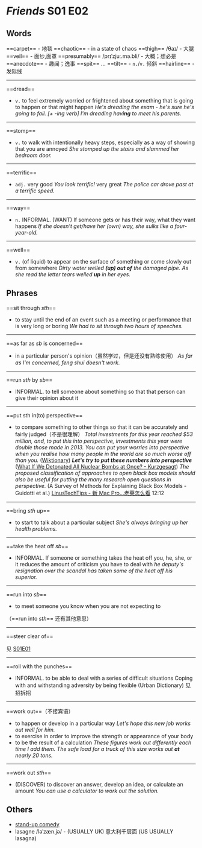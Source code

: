 # *Friends* S01 E02

<link href="/notes/en.css" rel="stylesheet">

## Words

==carpet== - 地毯
==chaotic== - in a state of chaos
==thigh== /θaɪ/ - 大腿
==veil== - 面纱,面罩
==presumably== /prɪˈzjuː.mə.bli/ - 大概；想必是
==anecdote== - 趣闻；逸事
==spit== ...
==tilt== - `n.`/`v.` 倾斜
==hairline== - 发际线

---

==dread==

- `v.` to feel extremely worried or frightened about something that is going to happen or that might happen
  *He's dreading the exam - he's sure he's going to fail.*
  _[+ -ing verb] I'm dreading hav**ing** to meet his parents._

---

==stomp==

- `v.` to walk with intentionally heavy steps, especially as a way of showing that you are annoyed
  *She stomped up the stairs and slammed her bedroom door.*

---

==terrific==

- `adj.` very good
  *You look terrific!*
  very great
  *The police car drove past at a terrific speed.*

---

==way==

- `n.` INFORMAL. (WANT) If someone gets or has their way, what they want happens
  *If she doesn't get/have her (own) way, she sulks like a four-year-old.*

---

==well==

- `v.` (of liquid) to appear on the surface of something or come slowly out from somewhere
  *Dirty water welled **(up) out of** the damaged pipe.*
  *As she read the letter tears welled **up** in her eyes.*

## Phrases

==sit through *sth*==

- to stay until the end of an event such as a meeting or performance that is very long or boring
  *We had to sit through two hours of speeches.*

---

==as far as *sb* is concerned==

- in a particular person's opinion（虽然学过，但是还没有熟练使用）
  *As far as I'm concerned, feng shui doesn't work.*

---

==run *sth* by *sb*==

- INFORMAL. to tell someone about something so that that person can give their opinion about it

---

==put sth in(to) perspective==

- to compare something to other things so that it can be accurately and fairly judged（不是很理解）
  *Total investments for this year reached $53 million, and, to put this into perspective, investments this year were double those made in 2013.*
  *You can put your worries into perspective when you realise how many people in the world are so much worse off than you.* ([Wiktionary](https://en.wiktionary.org/wiki/put_something_into_perspective))
  ***Let's try to put these numbers into perspective*** ([What If We Detonated All Nuclear Bombs at Once? - Kurzgesagt](https://youtu.be/JyECrGp-Sw8?t=41))
  *The proposed classification of approaches to open black box models should also be useful for putting the many research open questions in perspective.* (A Survey of Methods for Explaining Black Box Models - Guidotti et al.)
  [LinusTechTips - 新 Mac Pro...老莱怎么看](https://www.bilibili.com/video/av55391946) 12:12

---

==bring *sth* up==

- to start to talk about a particular subject
  *She's always bringing up her health problems.*

---

==take the heat off *sb*==

- INFORMAL. If someone or something takes the heat off you, he, she, or it reduces the amount of criticism you have to deal with
  *he deputy's resignation over the scandal has taken some of the heat off his superior.*

---

==run into *sb*==

- to meet someone you know when you are not expecting to

（==run into *sth*== 还有其他意思）

---

==steer clear of==

见 [S01E01](s01e01.html#steer)

---

==roll with the punches==

- INFORMAL. to be able to deal with a series of difficult situations
  Coping with and withstanding adversity by being flexible (Urban Dictionary)
  见招拆招

---

==work out==（不接宾语）

- to happen or develop in a particular way
  *Let's hope this new job works out well for him.*
- to exercise in order to improve the strength or appearance of your body
- to be the result of a calculation
  *These figures work out differently each time I add them.*
  *The safe load for a truck of this size works out **at** nearly 20 tons.*

---

==work out *sth*==

- (DISCOVER) to discover an answer, develop an idea, or calculate an amount
  *You can use a calculator to work out the solution.*

## Others

- [stand-up comedy](https://en.wikipedia.org/wiki/Stand-up_comedy)
- lasagne /ləˈzæn.jə/ - (USUALLY UK) 意大利千层面
  (US USUALLY lasagna)
